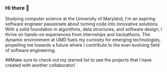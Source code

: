 ### Hi there 👋

Studying computer science at the University of Maryland, I'm an aspiring software engineer 
passionate about turning code into innovative solutions. With a solid foundation in algorithms, 
data structures, and software design, I thrive on hands-on experiences from internships and 
hackathons. The dynamic environment at UMD fuels my curiosity for emerging technologies, 
propelling me towards a future where I contribute to the ever-evolving field of software engineering.


##Make sure to check out my starred list to see the projects that I have created with another collaborator!

<!--
**Saharsh365/Saharsh365** is a ✨ _special_ ✨ repository because its `README.md` (this file) appears on your GitHub profile.

Here are some ideas to get you started:

- 🔭 I’m currently working on ...
- 🌱 I’m currently learning ...
- 👯 I’m looking to collaborate on ...
- 🤔 I’m looking for help with ...
- 💬 Ask me about ...
- 📫 How to reach me: ...
- 😄 Pronouns: ...
- ⚡ Fun fact: ...
-->
